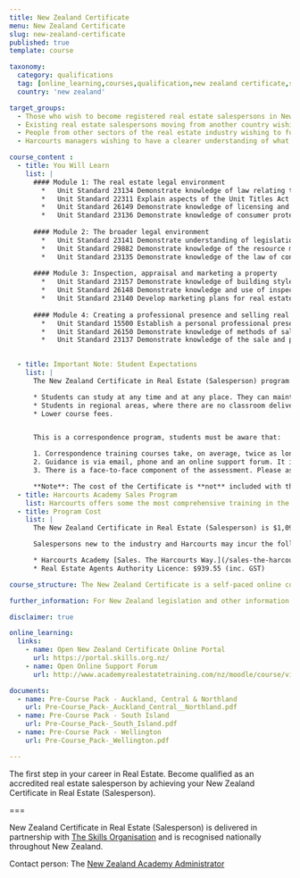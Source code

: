```yaml
---
title: New Zealand Certificate
menu: New Zealand Certificate
slug: new-zealand-certificate
published: true
template: course

taxonomy:
  category: qualifications
  tag: [online_learning,courses,qualification,new zealand certificate,sales,sales consultant,new zealand]
  country: 'new zealand'

target_groups:
  - Those who wish to become registered real estate salespersons in New Zealand
  - Existing real estate salespersons moving from another country wishing to register as a salesperson
  - People from other sectors of the real estate industry wishing to further develop their knowledge or skills in specific areas
  - Harcourts managers wishing to have a clearer understanding of what their new recruits are learning

course_content :
  - title: You Will Learn
    list: |
      #### Module 1: The real estate legal environment
        *	Unit Standard 23134 Demonstrate knowledge of law relating to land titles, ownership, and transfer of land
        *	Unit Standard 22311 Explain aspects of the Unit Titles Act 2010 for real estate personnel
        *	Unit Standard 26149 Demonstrate knowledge of licensing and code of professional conduct under the Real Estate Act 2008
        *	Unit Standard 23136 Demonstrate knowledge of consumer protection law related to real estate practice
      
      #### Module 2: The broader legal environment
        *	Unit Standard 23141 Demonstrate understanding of legislation as applied to real estate licensees
        *	Unit Standard 29882 Demonstrate knowledge of the resource management and building law relevant to real estate licensees
        *	Unit Standard 23135 Demonstrate knowledge of the law of contract and the law of agency in a real estate context
      
      #### Module 3: Inspection, appraisal and marketing a property
        *	Unit Standard 23157 Demonstrate knowledge of building styles and materials for real estate personnel
        *	Unit Standard 26148 Demonstrate knowledge and use of inspection and appraisal for real estate property
        *	Unit Standard 23140 Develop marketing plans for real estate, qualify customers, and present properties for sale
      
      #### Module 4: Creating a professional presence and selling real estate
        *	Unit Standard 15500 Establish a personal professional presence in the real estate market
        *	Unit Standard 26150 Demonstrate knowledge of methods of sale of real estatein New Zealand
        *	Unit Standard 23137 Demonstrate knowledge of the sale and purchase agreementand facilitate a sale of real estate

      
  - title: Important Note: Student Expectations
    list: |
      The New Zealand Certificate in Real Estate (Salesperson) program in association with The Skills Organisation is completed by correspondence. With classroom-based training there is a teacher on hand to facilitate student learning and assessment and can be completed faster than training by correspondence. However, there are many benefits to training by correspondence, namely:

      * Students can study at any time and at any place. They can maintain a full-time job and complete the program at home or after work.
      * Students in regional areas, where there are no classroom delivered courses available, have access to the program.
      * Lower course fees.


      This is a correspondence program, students must be aware that:

      1. Correspondence training courses take, on average, twice as long to complete as those delivered in the classroom. Students should allow 3-weeks turnaround time after completing each study unit, longer if re-submissions are required.
      2. Guidance is via email, phone and an online support forum. It is essential that students use the online support forum to post any questions.
      3. There is a face-to-face component of the assessment. Please ask the student to contact your local Academy trainer to check for available dates that fit their study time frame before registering for this program.

      **Note**: The cost of the Certificate is **not** included with the cost of the Harcourts Academy Sales Program.
  - title: Harcourts Academy Sales Program
    list: Harcourts offers some the most comprehensive training in the industry. On completion of the New Zealand Certificate in Real Estate (Salesperson), participants go on to complete [Sales. The Harcourts Way.](/sales-the-harcourts-way).
  - title: Program Cost
    list: |
      The New Zealand Certificate in Real Estate (Salesperson) is $1,095 (inc. GST) for the 13 unit standards.

      Salespersons new to the industry and Harcourts may incur the following additional costs:

      * Harcourts Academy [Sales. The Harcourts Way.](/sales-the-harcourts-way): $632.50 (inc. GST)
      * Real Estate Agents Authority Licence: $939.55 (inc. GST)

course_structure: The New Zealand Certificate is a self-paced online course that includes a number of written assessment activities, online interactive practice and support and 1 day in-class reinforcement training and final assessment. Upon enrolment you will have 6 months to complete the course however the average time taken to finish it is approximately 3-4 months.

further_information: For New Zealand legislation and other information visit [REA](https://www.rea.govt.nz/)

disclaimer: true

online_learning:
  links:
    - name: Open New Zealand Certificate Online Portal
      url: https://portal.skills.org.nz/
    - name: Open Online Support Forum
      url: http://www.academyrealestatetraining.com/nz/moodle/course/view.php?id=187

documents:
  - name: Pre-Course Pack - Auckland, Central & Northland
    url: Pre-Course_Pack-_Auckland_Central__Northland.pdf
  - name: Pre-Course Pack - South Island
    url: Pre-Course_Pack-_South_Island.pdf
  - name: Pre-Course Pack - Wellington
    url: Pre-Course_Pack-_Wellington.pdf

---
```


The first step in your career in Real Estate. Become qualified as an accredited real estate salesperson by achieving your New Zealand Certificate in Real Estate (Salesperson).

===

New Zealand Certificate in Real Estate (Salesperson) is delivered in partnership with [The Skills Organisation](http://skills.org.nz/) and is recognised nationally throughout New Zealand.

Contact person: The [New Zealand Academy Administrator](mailto:academy.nz@harcourts.net)
